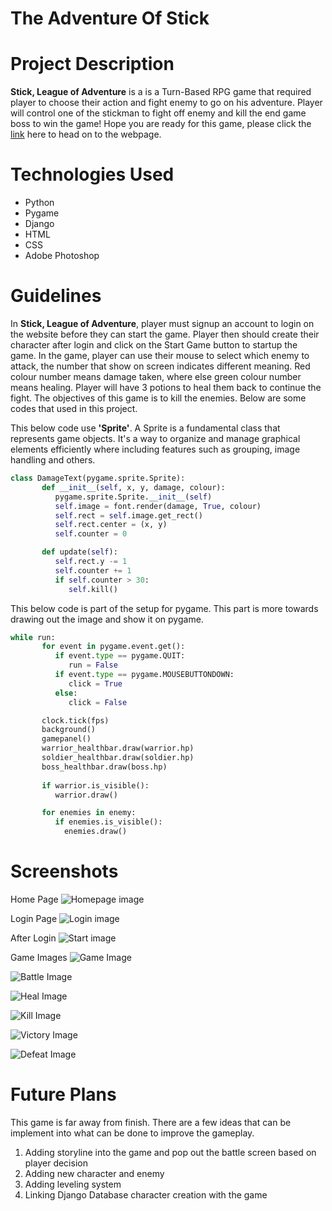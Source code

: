 # The Adventure Of Stick

# Project Description
**Stick, League of Adventure** is a is a Turn-Based RPG game that required player to choose their action and fight enemy to go on his adventure. Player will control one of the stickman to fight off enemy and kill the end game boss to win the game! Hope you are ready for this game, please click the [link](https://project4-stick-turn-base-rpg-a7fd73f05e83.herokuapp.com/) here to head on to the webpage.

# Technologies Used

* Python
* Pygame
* Django
* HTML
* CSS
* Adobe Photoshop

# Guidelines
In **Stick, League of Adventure**, player must signup an account to login on the website before they can start the game. Player then should create their character after login and click on the Start Game button to startup the game. In the game, player can use their mouse to select which enemy to attack, the number that show on screen indicates different meaning. Red colour number means damage taken, where else green colour number means healing. Player will have 3 potions to heal them back to continue the fight. The objectives of this game is to kill the enemies. Below are some codes that used in this project.

This below code use **'Sprite'**. A Sprite is a fundamental class that represents game objects. It's a way to organize and manage graphical elements efficiently where including features such as grouping, image handling and others.
```python
class DamageText(pygame.sprite.Sprite):
       def __init__(self, x, y, damage, colour):
          pygame.sprite.Sprite.__init__(self)
          self.image = font.render(damage, True, colour)
          self.rect = self.image.get_rect()
          self.rect.center = (x, y)
          self.counter = 0

       def update(self):
          self.rect.y -= 1
          self.counter += 1
          if self.counter > 30:
             self.kill()
```

This below code is part of the setup for pygame. This part is more towards drawing out the image and show it on pygame.
```python
while run:
       for event in pygame.event.get():
          if event.type == pygame.QUIT:
             run = False
          if event.type == pygame.MOUSEBUTTONDOWN:
             click = True
          else:
             click = False

       clock.tick(fps)
       background()
       gamepanel()
       warrior_healthbar.draw(warrior.hp)
       soldier_healthbar.draw(soldier.hp)
       boss_healthbar.draw(boss.hp)
       
       if warrior.is_visible():
          warrior.draw()

       for enemies in enemy:
          if enemies.is_visible():
            enemies.draw()
```
# Screenshots
Home Page
![Homepage image](/main_app/public/home.png)

Login Page
![Login image](/main_app/public/login.png)

After Login
![Start image](/main_app/public/start.png)

Game Images
![Game Image](/main_app/public/game1.png)

![Battle Image](/main_app/public/game2.png)

![Heal Image](/main_app/public/game3.png)

![Kill Image](/main_app/public/game4.png)

![Victory Image](/main_app/public/game5.png)

![Defeat Image](/main_app/public/game6.png)

# Future Plans
This game is far away from finish. There are a few ideas that can be implement into what can be done to improve the gameplay.
1. Adding storyline into the game and pop out the battle screen based on player decision
2. Adding new character and enemy 
3. Adding leveling system
4. Linking Django Database character creation with the game